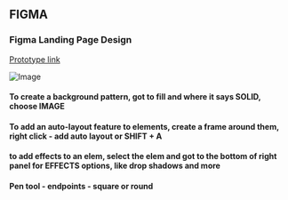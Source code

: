 ## FIGMA
### Figma Landing Page Design

[Prototype link](linkhere "Figma 2021 Crash Course by Example")

![Image](linkhere)

#### To create a background pattern, got to fill and where it says SOLID, choose IMAGE

#### To add an auto-layout feature to elements, create a frame around them, right click - add auto layout or SHIFT + A

#### to add effects to an elem, select the elem and got to the bottom of right panel for EFFECTS options, like drop shadows and more    

#### Pen tool - endpoints - square or round

#### 

#### 

#### 

#### 

#### 

#### 

#### 